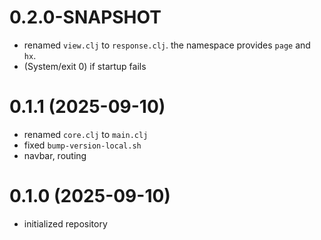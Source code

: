 # 0.2.0-SNAPSHOT

- renamed `view.clj` to `response.clj`. the namespace provides `page` and `hx`.
- (System/exit 0) if startup fails

# 0.1.1 (2025-09-10)

- renamed `core.clj` to `main.clj`
- fixed `bump-version-local.sh`
- navbar, routing

# 0.1.0 (2025-09-10)

- initialized repository
